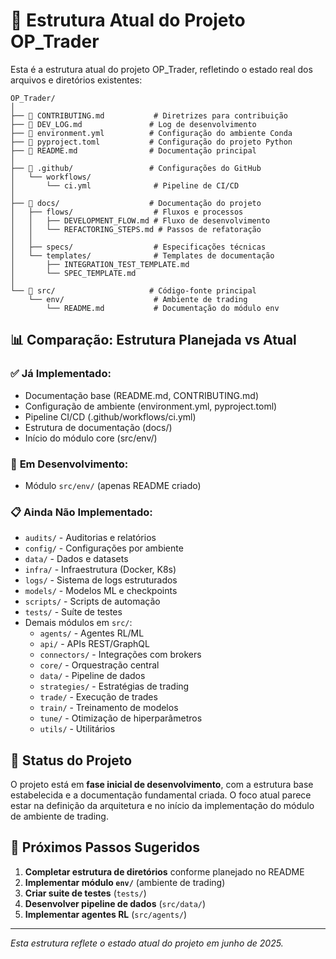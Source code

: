 # 📁 Estrutura Atual do Projeto OP_Trader

Esta é a estrutura atual do projeto OP_Trader, refletindo o estado real dos arquivos e diretórios existentes:

```
OP_Trader/
│
├── 📄 CONTRIBUTING.md           # Diretrizes para contribuição
├── 📄 DEV_LOG.md               # Log de desenvolvimento
├── 📄 environment.yml          # Configuração do ambiente Conda
├── 📄 pyproject.toml           # Configuração do projeto Python
├── 📄 README.md                # Documentação principal
│
├── 📁 .github/                 # Configurações do GitHub
│   └── workflows/
│       └── ci.yml              # Pipeline de CI/CD
│
├── 📁 docs/                    # Documentação do projeto
│   ├── flows/                  # Fluxos e processos
│   │   ├── DEVELOPMENT_FLOW.md # Fluxo de desenvolvimento
│   │   └── REFACTORING_STEPS.md # Passos de refatoração
│   │
│   ├── specs/                  # Especificações técnicas
│   └── templates/              # Templates de documentação
│       ├── INTEGRATION_TEST_TEMPLATE.md
│       └── SPEC_TEMPLATE.md
│
└── 📁 src/                     # Código-fonte principal
    └── env/                    # Ambiente de trading
        └── README.md           # Documentação do módulo env
```

## 📊 Comparação: Estrutura Planejada vs Atual

### ✅ **Já Implementado:**
- Documentação base (README.md, CONTRIBUTING.md)
- Configuração de ambiente (environment.yml, pyproject.toml)
- Pipeline CI/CD (.github/workflows/ci.yml)
- Estrutura de documentação (docs/)
- Início do módulo core (src/env/)

### 🔄 **Em Desenvolvimento:**
- Módulo `src/env/` (apenas README criado)

### 📋 **Ainda Não Implementado:**
- `audits/` - Auditorias e relatórios
- `config/` - Configurações por ambiente
- `data/` - Dados e datasets
- `infra/` - Infraestrutura (Docker, K8s)
- `logs/` - Sistema de logs estruturados
- `models/` - Modelos ML e checkpoints
- `scripts/` - Scripts de automação
- `tests/` - Suíte de testes
- Demais módulos em `src/`:
  - `agents/` - Agentes RL/ML
  - `api/` - APIs REST/GraphQL
  - `connectors/` - Integrações com brokers
  - `core/` - Orquestração central
  - `data/` - Pipeline de dados
  - `strategies/` - Estratégias de trading
  - `trade/` - Execução de trades
  - `train/` - Treinamento de modelos
  - `tune/` - Otimização de hiperparâmetros
  - `utils/` - Utilitários

## 🎯 **Status do Projeto**

O projeto está em **fase inicial de desenvolvimento**, com a estrutura base estabelecida e a documentação fundamental criada. O foco atual parece estar na definição da arquitetura e no início da implementação do módulo de ambiente de trading.

## 🚀 **Próximos Passos Sugeridos**

1. **Completar estrutura de diretórios** conforme planejado no README
2. **Implementar módulo `env/`** (ambiente de trading)
3. **Criar suite de testes** (`tests/`)
4. **Desenvolver pipeline de dados** (`src/data/`)
5. **Implementar agentes RL** (`src/agents/`)

---

*Esta estrutura reflete o estado atual do projeto em junho de 2025.*